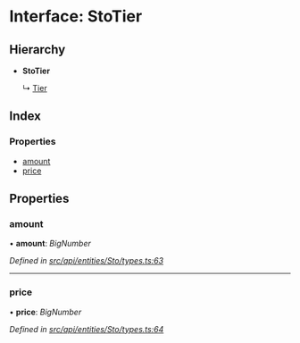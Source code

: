 # Interface: StoTier

## Hierarchy

* **StoTier**

  ↳ [Tier](tier.md)

## Index

### Properties

* [amount](stotier.md#amount)
* [price](stotier.md#price)

## Properties

###  amount

• **amount**: *BigNumber*

*Defined in [src/api/entities/Sto/types.ts:63](https://github.com/PolymathNetwork/polymesh-sdk/blob/c77f6a3e/src/api/entities/Sto/types.ts#L63)*

___

###  price

• **price**: *BigNumber*

*Defined in [src/api/entities/Sto/types.ts:64](https://github.com/PolymathNetwork/polymesh-sdk/blob/c77f6a3e/src/api/entities/Sto/types.ts#L64)*
